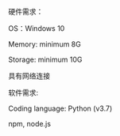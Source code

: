 硬件需求：

OS：Windows 10

Memory: minimum 8G

Storage: minimum 10G

具有网络连接

软件需求:

Coding language: Python (v3.7)

npm, node.js 